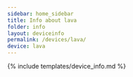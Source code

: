 ```yaml
---
sidebar: home_sidebar
title: Info about lava
folder: info
layout: deviceinfo
permalink: /devices/lava/
device: lava
---
```

{% include templates/device_info.md %}